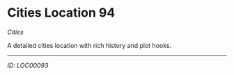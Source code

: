 # Cities Location 94

*Cities*

A detailed cities location with rich history and plot hooks.

---
*ID: LOC00093*